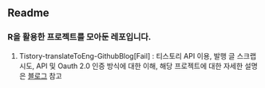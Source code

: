 ## Readme

### R을 활용한 프로젝트를 모아둔 레포입니다.

1.  Tistory-translateToEng-GithubBlog[Fail] : 티스토리 API 이용, 발행 글 스크랩 시도, API 및 Oauth 2.0 인증 방식에 대한 이해, 해당 프로젝트에 대한 자세한 설명은 [블로그](https://oooo12.tistory.com/54) 참고

